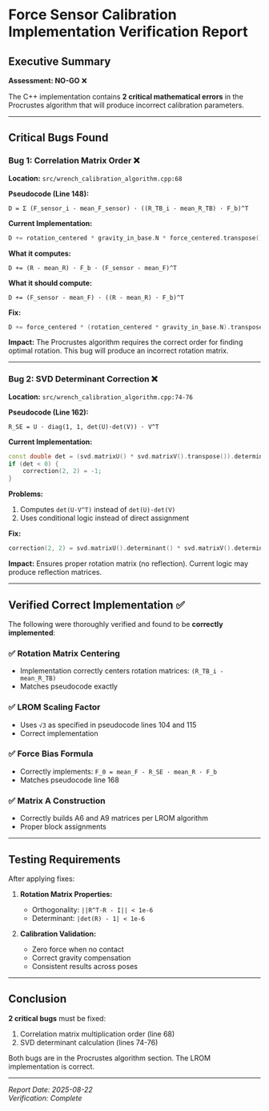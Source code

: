 # Force Sensor Calibration Implementation Verification Report

## Executive Summary

**Assessment: NO-GO** ❌

The C++ implementation contains **2 critical mathematical errors** in the Procrustes algorithm that will produce incorrect calibration parameters.

---

## Critical Bugs Found

### Bug 1: Correlation Matrix Order ❌

**Location:** `src/wrench_calibration_algorithm.cpp:68`

**Pseudocode (Line 148):**
```
D = Σ (F_sensor_i - mean_F_sensor) · ((R_TB_i - mean_R_TB) · F_b)^T
```

**Current Implementation:**
```cpp
D += rotation_centered * gravity_in_base.N * force_centered.transpose();
```

**What it computes:**
```
D += (R - mean_R) · F_b · (F_sensor - mean_F)^T
```

**What it should compute:**
```
D += (F_sensor - mean_F) · ((R - mean_R) · F_b)^T
```

**Fix:**
```cpp
D += force_centered * (rotation_centered * gravity_in_base.N).transpose();
```

**Impact:** The Procrustes algorithm requires the correct order for finding optimal rotation. This bug will produce an incorrect rotation matrix.

---

### Bug 2: SVD Determinant Correction ❌

**Location:** `src/wrench_calibration_algorithm.cpp:74-76`

**Pseudocode (Line 162):**
```
R_SE = U · diag(1, 1, det(U)·det(V)) · V^T
```

**Current Implementation:**
```cpp
const double det = (svd.matrixU() * svd.matrixV().transpose()).determinant();
if (det < 0) {
    correction(2, 2) = -1;
}
```

**Problems:**
1. Computes `det(U·V^T)` instead of `det(U)·det(V)`
2. Uses conditional logic instead of direct assignment

**Fix:**
```cpp
correction(2, 2) = svd.matrixU().determinant() * svd.matrixV().determinant();
```

**Impact:** Ensures proper rotation matrix (no reflection). Current logic may produce reflection matrices.

---

## Verified Correct Implementation ✅

The following were thoroughly verified and found to be **correctly implemented**:

### ✅ Rotation Matrix Centering
- Implementation correctly centers rotation matrices: `(R_TB_i - mean_R_TB)`
- Matches pseudocode exactly

### ✅ LROM Scaling Factor  
- Uses `√3` as specified in pseudocode lines 104 and 115
- Correct implementation

### ✅ Force Bias Formula
- Correctly implements: `F_0 = mean_F - R_SE · mean_R · F_b`
- Matches pseudocode line 168

### ✅ Matrix A Construction
- Correctly builds A6 and A9 matrices per LROM algorithm
- Proper block assignments

---

## Testing Requirements

After applying fixes:

1. **Rotation Matrix Properties:**
   - Orthogonality: `||R^T·R - I|| < 1e-6`
   - Determinant: `|det(R) - 1| < 1e-6`

2. **Calibration Validation:**
   - Zero force when no contact
   - Correct gravity compensation
   - Consistent results across poses

---

## Conclusion

**2 critical bugs** must be fixed:
1. Correlation matrix multiplication order (line 68)
2. SVD determinant calculation (lines 74-76)

Both bugs are in the Procrustes algorithm section. The LROM implementation is correct.

---

*Report Date: 2025-08-22*  
*Verification: Complete*